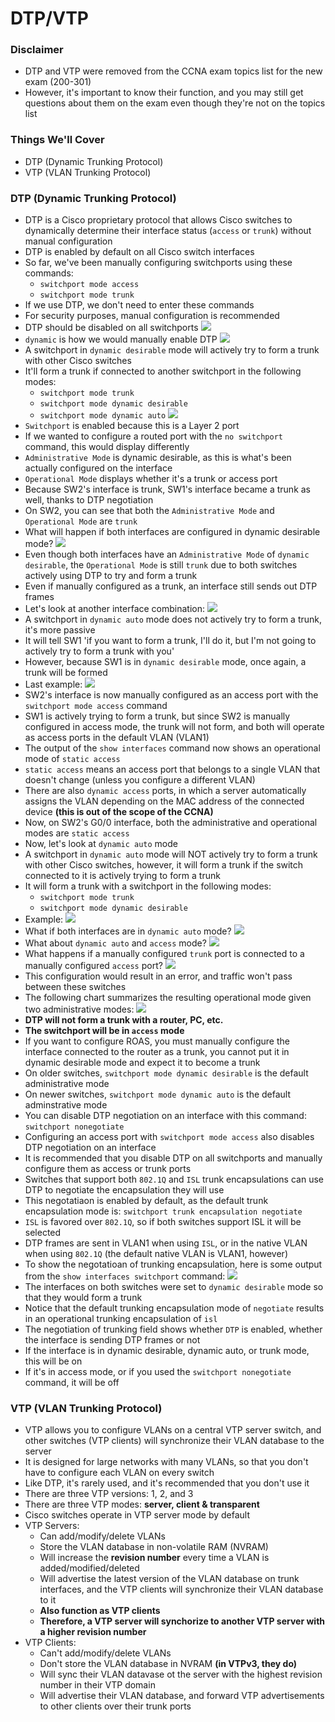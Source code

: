 # DTP/VTP
### Disclaimer
- DTP and VTP were removed from the CCNA exam topics list for the new exam (200-301)
- However, it's important to know their function, and you may still get questions about them on the exam even though they're not on the topics list
### Things We'll Cover
- DTP (Dynamic Trunking Protocol)
- VTP (VLAN Trunking Protocol)
### DTP (Dynamic Trunking Protocol)
- DTP is a Cisco proprietary protocol that allows Cisco switches to dynamically determine their interface status (`access` or `trunk`) without manual configuration
- DTP is enabled by default on all Cisco switch interfaces
- So far, we've been manually configuring switchports using these commands:
	- `switchport mode access`
	- `switchport mode trunk`
- If we use DTP, we don't need to enter these commands
- For security purposes, manual configuration is recommended
- DTP should be disabled on all switchports
![](attachments/f8318bea93e534b6e40cc50086db6aec.png)
- `dynamic` is how we would manually enable DTP
![](attachments/44da1035949515f69800c048d0764edb.png)
- A switchport in `dynamic desirable` mode will actively try to form a trunk with other Cisco switches
- It'll form a trunk if connected to another switchport in the following modes:
	- `switchport mode trunk`
	- `switchport mode dynamic desirable`
	- `switchport mode dynamic auto`
![](attachments/1c3e92a7497c03879e0df962e3417c56.png)
- `Switchport` is enabled because this is a Layer 2 port
- If we wanted to configure a routed port with the `no switchport` command, this would display differently
- `Administrative Mode` is dynamic desirable, as this is what's been actually configured on the interface
- `Operational Mode` displays whether it's a trunk or access port
- Because SW2's interface is trunk, SW1's interface became a trunk as well, thanks to DTP negotiation
- On SW2, you can see that both the `Administrative Mode` and `Operational Mode` are `trunk`
- What will happen if both interfaces are configured in dynamic desirable mode?
![](attachments/4417aa3a35c5c643da087323b9fb834a.png)
- Even though both interfaces have an `Administrative Mode` of `dynamic desirable`, the `Operational Mode` is still `trunk` due to both switches actively using DTP to try and form a trunk
- Even if manually configured as a trunk, an interface still sends out DTP frames
- Let's look at another interface combination:
![](attachments/6c5fb42312de88c363e15956ae3393fe.png)
- A switchport in `dynamic auto` mode does not actively try to form a trunk, it's more passive
- It will tell SW1 'if you want to form a trunk, I'll do it, but I'm not going to actively try to form a trunk with you'
- However, because SW1 is in `dynamic desirable` mode, once again, a trunk will be formed
- Last example:
![](attachments/95913afbc147a410a42fc31f67a7f73e.png)
- SW2's interface is now manually configured as an access port with the `switchport mode access` command
- SW1 is actively trying to form a trunk, but since SW2 is manually configured in access mode, the trunk will not form, and both will operate as access ports in the default VLAN (VLAN1)
- The output of the `show interfaces` command now shows an operational mode of `static access`
- `static access` means an access port that belongs to a single VLAN that doesn't change (unless you configure a different VLAN)
- There are also `dynamic access` ports, in which a server automatically assigns the VLAN depending on the MAC address of the connected device **(this is out of the scope of the CCNA)**
- Now, on SW2's G0/0 interface, both the administrative and operational modes are `static access`
- Now, let's look at `dynamic auto` mode
- A switchport in `dynamic auto` mode will NOT actively try to form a trunk with other Cisco switches, however, it will form a trunk if the switch connected to it is actively trying to form a trunk
- It will form a trunk with a switchport in the following modes:
	- `switchport mode trunk`
	- `switchport mode dynamic desirable`
- Example:
![](attachments/e1a0268a673270f6d2d39966ccee120b.png)
- What if both interfaces are in `dynamic auto` mode?
![](attachments/c60e57b4aa9ca972f00c9be98be8a258.png)
- What about `dynamic auto` and `access` mode?
![](attachments/afd5c5f0343106159693901adac3850e.png)
- What happens if a manually configured `trunk` port is connected to a manually configured `access` port?
![](attachments/fe2de107081eb18b803e7ed6448e016f.png)
- This configuration would result in an error, and traffic won't pass between these switches
- The following chart summarizes the resulting operational mode given two administrative modes:
![](attachments/b20d3d145c10402aea2ca30d73f0b8a5.png)
- **DTP will not form a trunk with a router, PC, etc.**
- **The switchport will be in `access` mode**
- If you want to configure ROAS, you must manually configure the interface connected to the router as a trunk, you cannot put it in dynamic desirable mode and expect it to become a trunk 
- On older switches, `switchport mode dynamic desirable` is the default administrative mode
- On newer switches, `switchport mode dynamic auto` is the default adminstrative mode
- You can disable DTP negotiation on an interface with this command: `switchport nonegotiate`
- Configuring an access port with `switchport mode access` also disables DTP negotiation on an interface
- It is recommended that you disable DTP on all switchports and manually configure them as access or trunk ports
- Switches that support both `802.1Q` and `ISL` trunk encapsulations can use DTP to negotiate the encapsulation they will use
- This negotatiaon is enabled by default, as the default trunk encapsulation mode is: `switchport trunk encapsulation negotiate`
- `ISL` is favored over `802.1Q`, so if both switches support ISL it will be selected
- DTP frames are sent in VLAN1 when using `ISL`, or in the native VLAN when using `802.1Q` (the default native VLAN is VLAN1, however)
- To show the negotatioan of trunking encapsulation, here is some output from the `show interfaces switchport` command:
![](attachments/e35ad28d6816442c6a2b8d223f86d115.png)
- The interfaces on both switches were set to `dynamic desirable` mode so that they would form a trunk
- Notice that the default trunking encapsulation mode of `negotiate` results in an operational trunking encapsulation of `isl`
- The negotiation of trunking field shows whether `DTP` is enabled, whether the interface is sending DTP frames or not
- If the interface is in dynamic desirable, dynamic auto, or trunk mode, this will be on
- If it's in access mode, or if you used the `switchport nonegotiate` command, it will be off
### VTP (VLAN Trunking Protocol)
- VTP allows you to configure VLANs on a central VTP server switch, and other switches (VTP clients) will synchronize their VLAN database to the server
- It is designed for large networks with many VLANs, so that you don't have to configure each VLAN on every switch
- Like DTP, it's rarely used, and it's recommended that you don't use it
- There are three VTP versions: 1, 2, and 3
- There are three VTP modes: **server, client & transparent**
- Cisco switches operate in VTP server mode by default
- VTP Servers:
	- Can add/modify/delete VLANs
	- Store the VLAN database in non-volatile RAM (NVRAM)
	- Will increase the **revision number** every time a VLAN is added/modified/deleted
	- Will advertise the latest version of the VLAN database on trunk interfaces, and the VTP clients will synchronize their VLAN database to it
	- **Also function as VTP clients**
	- **Therefore, a VTP server will synchorize to another VTP server with a higher revision number**
- VTP Clients:
	- Can't add/modify/delete VLANs
	- Don't store the VLAN database in NVRAM **(in VTPv3, they do)**
	- Will sync their VLAN datavase ot the server with the highest revision number in their VTP domain
	- Will advertise their VLAN database, and forward VTP advertisements to other clients over their trunk ports